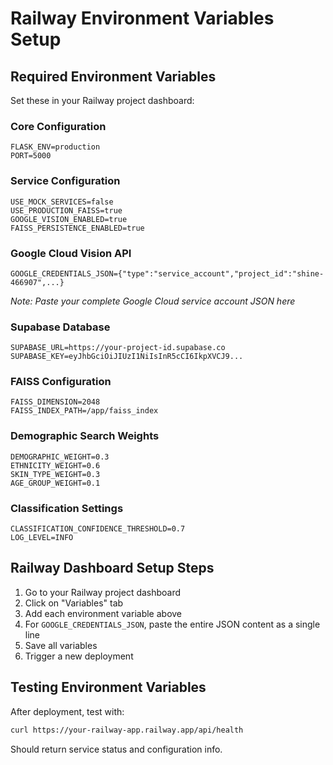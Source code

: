 # Railway Environment Variables Setup

## Required Environment Variables

Set these in your Railway project dashboard:

### Core Configuration
```
FLASK_ENV=production
PORT=5000
```

### Service Configuration
```
USE_MOCK_SERVICES=false
USE_PRODUCTION_FAISS=true
GOOGLE_VISION_ENABLED=true
FAISS_PERSISTENCE_ENABLED=true
```

### Google Cloud Vision API
```
GOOGLE_CREDENTIALS_JSON={"type":"service_account","project_id":"shine-466907",...}
```
*Note: Paste your complete Google Cloud service account JSON here*

### Supabase Database
```
SUPABASE_URL=https://your-project-id.supabase.co
SUPABASE_KEY=eyJhbGciOiJIUzI1NiIsInR5cCI6IkpXVCJ9...
```

### FAISS Configuration
```
FAISS_DIMENSION=2048
FAISS_INDEX_PATH=/app/faiss_index
```

### Demographic Search Weights
```
DEMOGRAPHIC_WEIGHT=0.3
ETHNICITY_WEIGHT=0.6
SKIN_TYPE_WEIGHT=0.3
AGE_GROUP_WEIGHT=0.1
```

### Classification Settings
```
CLASSIFICATION_CONFIDENCE_THRESHOLD=0.7
LOG_LEVEL=INFO
```

## Railway Dashboard Setup Steps

1. Go to your Railway project dashboard
2. Click on "Variables" tab
3. Add each environment variable above
4. For `GOOGLE_CREDENTIALS_JSON`, paste the entire JSON content as a single line
5. Save all variables
6. Trigger a new deployment

## Testing Environment Variables

After deployment, test with:
```bash
curl https://your-railway-app.railway.app/api/health
```

Should return service status and configuration info.